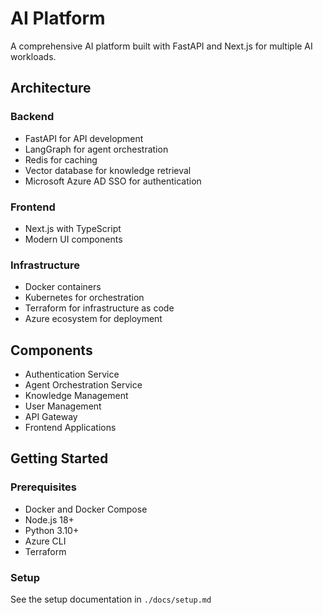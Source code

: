 # AI Platform

A comprehensive AI platform built with FastAPI and Next.js for multiple AI workloads.

## Architecture

### Backend
- FastAPI for API development
- LangGraph for agent orchestration
- Redis for caching
- Vector database for knowledge retrieval
- Microsoft Azure AD SSO for authentication

### Frontend
- Next.js with TypeScript
- Modern UI components

### Infrastructure
- Docker containers
- Kubernetes for orchestration
- Terraform for infrastructure as code
- Azure ecosystem for deployment

## Components
- Authentication Service
- Agent Orchestration Service
- Knowledge Management
- User Management
- API Gateway
- Frontend Applications

## Getting Started

### Prerequisites
- Docker and Docker Compose
- Node.js 18+
- Python 3.10+
- Azure CLI
- Terraform

### Setup
See the setup documentation in `./docs/setup.md` 